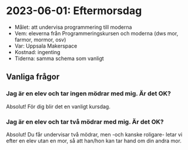 # 2023-06-01: Eftermorsdag

 * Målet: att undervisa programmering till moderna 
 * Vem: eleverna från Programmeringskursen och moderna (dws mor, farmor, mormor, osv)
 * Var: Uppsala Makerspace
 * Kostnad: ingenting
 * Tiderna: samma schema som vanligt

## Vanliga frågor

### Jag är en elev och tar ingen mödrar med mig. Är det OK?

Absolut! För dig blir det en vanligt kursdag.

### Jag är en elev och tar två mödrar med mig. Är det OK?

Absolut! Du får undervisar två mödrar, men -och kanske roligare-
letar vi efter en elev utan en mor, så att han/hon kan tar hand om din
andra mor.
